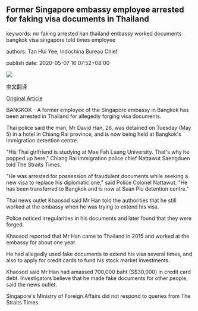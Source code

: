 ## Former Singapore embassy employee arrested for faking visa documents in Thailand

keywords: mr faking arrested han thailand embassy worked documents bangkok visa singapore told times employee

authors: Tan Hui Yee, Indochina Bureau Chief

publish date: 2020-05-07 16:07:52+08:00

![](https://www.straitstimes.com/sites/default/files/styles/x_large/public/articles/2020/05/07/ym-david-070520.jpg?itok=HdVwDhuE)

[中文翻译](Former%20Singapore%20embassy%20employee%20arrested%20for%20faking%20visa%20documents%20in%20Thailand_zh.md)

[Original Article](https://www.straitstimes.com/asia/se-asia/former-singapore-embassy-employee-arrested-for-faking-visa-documents-in-thailand)

BANGKOK - A former employee of the Singapore embassy in Bangkok has been arrested in Thailand for allegedly forging visa documents.

Thai police said the man, Mr David Han, 26, was detained on Tuesday (May 5) in a hotel in Chiang Rai province, and is now being held at Bangkok's immigration detention centre.

"His Thai girlfriend is studying at Mae Fah Luang University. That's why he popped up here," Chiang Rai immigration police chief Nattawut Saengduen told The Straits Times.

"He was arrested for possession of fraudulent documents while seeking a new visa to replace his diplomatic one," said Police Colonel Nattawut. "He has been transferred to Bangkok and is now at Suan Plu detention centre."

Thai news outlet Khaosod said Mr Han told the authorities that he still worked at the embassy when he was trying to extend his visa.

Police noticed irregularities in his documents and later found that they were forged.

Khaosod reported that Mr Han came to Thailand in 2015 and worked at the embassy for about one year.

He had allegedly used fake documents to extend his visa several times, and also to apply for credit cards to fund his stock market investments.

Khaosod said Mr Han had amassed 700,000 baht (S$30,000) in credit card debt. Investigators believe that he made fake documents for other people, said the news outlet.

Singapore's Ministry of Foreign Affairs did not respond to queries from The Straits Times.